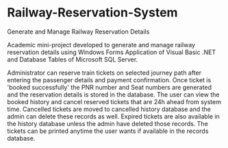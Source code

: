 # Railway-Reservation-System
Generate and Manage Railway Reservation Details 

Academic mini-project developed to generate and manage railway reservation details using Windows Forms Application of Visual Basic .NET
and Database Tables of Microsoft SQL Server.

Administrator can reserve train tickets on selected journey path after entering the passenger details and payment confirmation.
Once ticket is 'booked successfully' the PNR number and Seat numbers are generated and the reservation details is stored in the database.
The user can view the booked history and cancel reserved tickets that are 24h ahead from system time.
Cancelled tickets are moved to cancelled history database and the admin can delete these records as well.
Expired tickets are also available in the history database unless the admin have deleted those records.
The tickets can be printed anytime the user wants if available in the records database.
